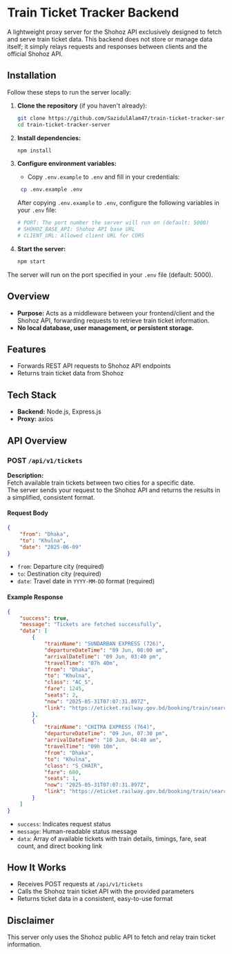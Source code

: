 # Train Ticket Tracker Backend

A lightweight proxy server for the Shohoz API exclusively designed to fetch and serve train ticket data. This backend does not store or manage data itself; it simply relays requests and responses between clients and the official Shohoz API.

## Installation

Follow these steps to run the server locally:

1. **Clone the repository** (if you haven't already):

    ```sh
    git clone https://github.com/SazidulAlam47/train-ticket-tracker-server.git
    cd train-ticket-tracker-server
    ```

2. **Install dependencies:**

    ```sh
    npm install
    ```

3. **Configure environment variables:**
    - Copy `.env.example` to `.env` and fill in your credentials:

    ```sh
     cp .env.example .env
    ```

    After copying `.env.example` to `.env`, configure the following variables in your `.env` file:

    ```ini
    # PORT: The port number the server will run on (default: 5000)
    # SHOHOZ_BASE_API: Shohoz API base URL
    # CLIENT_URL: Allowed client URL for CORS
    ```

4. **Start the server:**
    ```sh
    npm start
    ```

The server will run on the port specified in your `.env` file (default: 5000).

## Overview

- **Purpose:** Acts as a middleware between your frontend/client and the Shohoz API, forwarding requests to retrieve train ticket information.
- **No local database, user management, or persistent storage.**

## Features

- Forwards REST API requests to Shohoz API endpoints
- Returns train ticket data from Shohoz

## Tech Stack

- **Backend:** Node.js, Express.js
- **Proxy:** axios

## API Overview

### POST `/api/v1/tickets`

**Description:**  
Fetch available train tickets between two cities for a specific date.  
The server sends your request to the Shohoz API and returns the results in a simplified, consistent format.

#### Request Body

```json
{
    "from": "Dhaka",
    "to": "Khulna",
    "date": "2025-06-09"
}
```

- `from`: Departure city (required)
- `to`: Destination city (required)
- `date`: Travel date in `YYYY-MM-DD` format (required)

#### Example Response

```json
{
    "success": true,
    "message": "Tickets are fetched successfully",
    "data": [
        {
            "trainName": "SUNDARBAN EXPRESS (726)",
            "departureDateTime": "09 Jun, 08:00 am",
            "arrivalDateTime": "09 Jun, 03:40 pm",
            "travelTime": "07h 40m",
            "from": "Dhaka",
            "to": "Khulna",
            "class": "AC_S",
            "fare": 1245,
            "seats": 2,
            "now": "2025-05-31T07:07:31.897Z",
            "link": "https://eticket.railway.gov.bd/booking/train/search?fromcity=Dhaka&tocity=Khulna&doj=09-Jun-2025&class=AC_S"
        },
        {
            "trainName": "CHITRA EXPRESS (764)",
            "departureDateTime": "09 Jun, 07:30 pm",
            "arrivalDateTime": "10 Jun, 04:40 am",
            "travelTime": "09h 10m",
            "from": "Dhaka",
            "to": "Khulna",
            "class": "S_CHAIR",
            "fare": 680,
            "seats": 1,
            "now": "2025-05-31T07:07:31.897Z",
            "link": "https://eticket.railway.gov.bd/booking/train/search?fromcity=Dhaka&tocity=Khulna&doj=09-Jun-2025&class=S_CHAIR"
        }
    ]
}
```

- `success`: Indicates request status
- `message`: Human-readable status message
- `data`: Array of available tickets with train details, timings, fare, seat count, and direct booking link

## How It Works

- Receives POST requests at `/api/v1/tickets`
- Calls the Shohoz train ticket API with the provided parameters
- Returns ticket data in a consistent, easy-to-use format

## Disclaimer

This server only uses the Shohoz public API to fetch and relay train ticket information.
